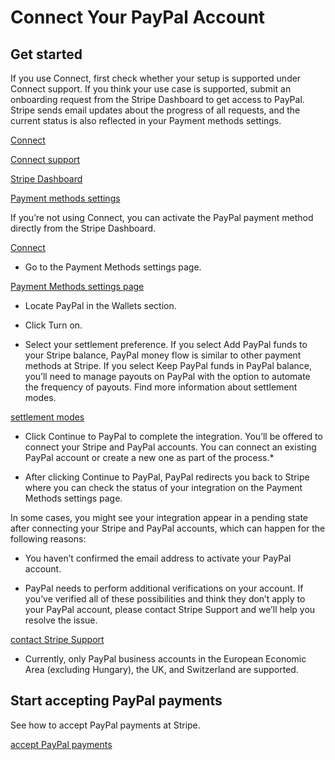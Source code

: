 # Connect Your PayPal Account

## Get started

If you use Connect, first check whether your setup is supported under Connect support. If you think your use case is supported, submit an onboarding request from the Stripe Dashboard to get access to PayPal. Stripe sends email updates about the progress of all requests, and the current status is also reflected in your Payment methods settings.

[Connect](/connect)

[Connect support](/payments/paypal#connect)

[Stripe Dashboard](https://dashboard.stripe.com/settings/payment_methods)

[Payment methods settings](https://dashboard.stripe.com/settings/payment_methods)

If you’re not using Connect, you can activate the PayPal payment method directly from the Stripe Dashboard.

[Connect](/connect)

- Go to the Payment Methods settings page.

[Payment Methods settings page](https://dashboard.stripe.com/settings/payment_methods)

- Locate PayPal in the Wallets section.

- Click Turn on.

- Select your settlement preference. If you select Add PayPal funds to your Stripe balance, PayPal money flow is similar to other payment methods at Stripe. If you select Keep PayPal funds in PayPal balance, you’ll need to manage payouts on PayPal with the option to automate the frequency of payouts. Find more information about settlement modes.

[settlement modes](/payments/paypal/choose-settlement-preference)

- Click Continue to PayPal to complete the integration. You’ll be offered to connect your Stripe and PayPal accounts. You can connect an existing PayPal account or create a new one as part of the process.*

- After clicking Continue to PayPal, PayPal redirects you back to Stripe where you can check the status of your integration on the Payment Methods settings page.

In some cases, you might see your integration appear in a pending state after connecting your Stripe and PayPal accounts, which can happen for the following reasons:

- You haven’t confirmed the email address to activate your PayPal account.

- PayPal needs to perform additional verifications on your account. If you’ve verified all of these possibilities and think they don’t apply to your PayPal account, please contact Stripe Support and we’ll help you resolve the issue.

[contact Stripe Support](https://support.stripe.com/)

* Currently, only PayPal business accounts in the European Economic Area (excluding Hungary), the UK, and Switzerland are supported.

## Start accepting PayPal payments

See how to accept PayPal payments at Stripe.

[accept PayPal payments](/payments/paypal/accept-a-payment)
